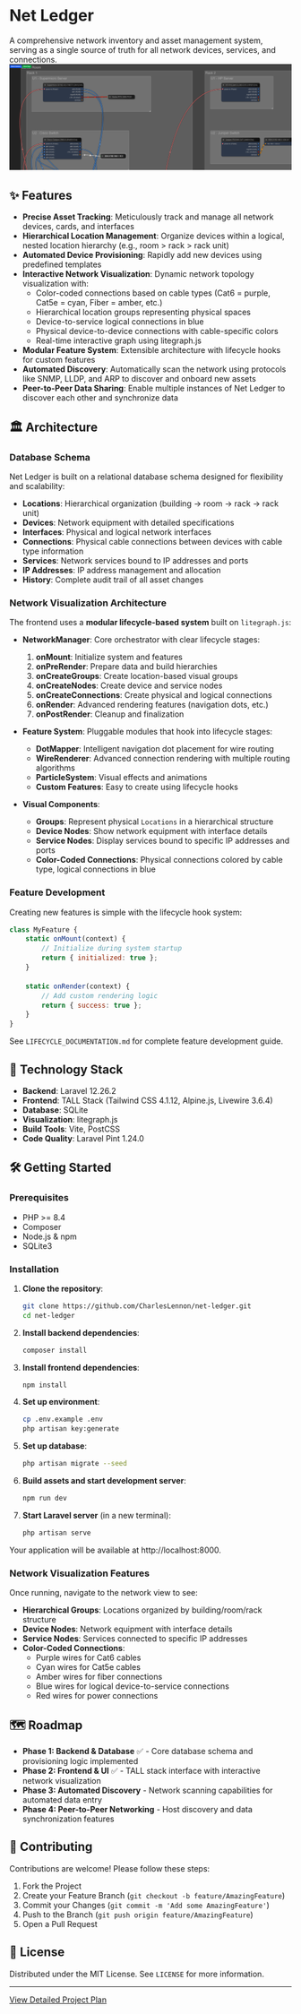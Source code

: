 # Net Ledger

A comprehensive network inventory and asset management system, serving as a single source of truth for all network devices, services, and connections.
![alt text](image-1.png)

## ✨ Features

*   **Precise Asset Tracking**: Meticulously track and manage all network devices, cards, and interfaces
*   **Hierarchical Location Management**: Organize devices within a logical, nested location hierarchy (e.g., room > rack > rack unit)
*   **Automated Device Provisioning**: Rapidly add new devices using predefined templates
*   **Interactive Network Visualization**: Dynamic network topology visualization with:
    - Color-coded connections based on cable types (Cat6 = purple, Cat5e = cyan, Fiber = amber, etc.)
    - Hierarchical location groups representing physical spaces
    - Device-to-service logical connections in blue
    - Physical device-to-device connections with cable-specific colors
    - Real-time interactive graph using litegraph.js
*   **Modular Feature System**: Extensible architecture with lifecycle hooks for custom features
*   **Automated Discovery**: Automatically scan the network using protocols like SNMP, LLDP, and ARP to discover and onboard new assets
*   **Peer-to-Peer Data Sharing**: Enable multiple instances of Net Ledger to discover each other and synchronize data

## 🏛️ Architecture

### Database Schema

Net Ledger is built on a relational database schema designed for flexibility and scalability:

- **Locations**: Hierarchical organization (building → room → rack → rack unit)
- **Devices**: Network equipment with detailed specifications
- **Interfaces**: Physical and logical network interfaces
- **Connections**: Physical cable connections between devices with cable type information
- **Services**: Network services bound to IP addresses and ports
- **IP Addresses**: IP address management and allocation
- **History**: Complete audit trail of all asset changes

### Network Visualization Architecture

The frontend uses a **modular lifecycle-based system** built on `litegraph.js`:

*   **NetworkManager**: Core orchestrator with clear lifecycle stages:
    1. **onMount**: Initialize system and features
    2. **onPreRender**: Prepare data and build hierarchies
    3. **onCreateGroups**: Create location-based visual groups
    4. **onCreateNodes**: Create device and service nodes
    5. **onCreateConnections**: Create physical and logical connections
    6. **onRender**: Advanced rendering features (navigation dots, etc.)
    7. **onPostRender**: Cleanup and finalization

*   **Feature System**: Pluggable modules that hook into lifecycle stages:
    - **DotMapper**: Intelligent navigation dot placement for wire routing
    - **WireRenderer**: Advanced connection rendering with multiple routing algorithms
    - **ParticleSystem**: Visual effects and animations
    - **Custom Features**: Easy to create using lifecycle hooks

*   **Visual Components**:
    - **Groups**: Represent physical `Locations` in a hierarchical structure
    - **Device Nodes**: Show network equipment with interface details
    - **Service Nodes**: Display services bound to specific IP addresses and ports
    - **Color-Coded Connections**: Physical connections colored by cable type, logical connections in blue

### Feature Development

Creating new features is simple with the lifecycle hook system:

```javascript
class MyFeature {
    static onMount(context) {
        // Initialize during system startup
        return { initialized: true };
    }

    static onRender(context) {
        // Add custom rendering logic
        return { success: true };
    }
}
```

See `LIFECYCLE_DOCUMENTATION.md` for complete feature development guide.

## 🚀 Technology Stack

*   **Backend**: Laravel 12.26.2
*   **Frontend**: TALL Stack (Tailwind CSS 4.1.12, Alpine.js, Livewire 3.6.4)
*   **Database**: SQLite
*   **Visualization**: litegraph.js
*   **Build Tools**: Vite, PostCSS
*   **Code Quality**: Laravel Pint 1.24.0

## 🛠️ Getting Started

### Prerequisites

*   PHP >= 8.4
*   Composer
*   Node.js & npm
*   SQLite3

### Installation

1.  **Clone the repository**:
    ```sh
    git clone https://github.com/CharlesLennon/net-ledger.git
    cd net-ledger
    ```

2.  **Install backend dependencies**:
    ```sh
    composer install
    ```

3.  **Install frontend dependencies**:
    ```sh
    npm install
    ```

4.  **Set up environment**:
    ```sh
    cp .env.example .env
    php artisan key:generate
    ```

5.  **Set up database**:
    ```sh
    php artisan migrate --seed
    ```

6.  **Build assets and start development server**:
    ```sh
    npm run dev
    ```

7.  **Start Laravel server** (in a new terminal):
    ```sh
    php artisan serve
    ```

Your application will be available at http://localhost:8000.

### Network Visualization Features

Once running, navigate to the network view to see:

- **Hierarchical Groups**: Locations organized by building/room/rack structure
- **Device Nodes**: Network equipment with interface details
- **Service Nodes**: Services connected to specific IP addresses
- **Color-Coded Connections**:
  - Purple wires for Cat6 cables
  - Cyan wires for Cat5e cables
  - Amber wires for fiber connections
  - Blue wires for logical device-to-service connections
  - Red wires for power connections

## 🗺️ Roadmap

*   **Phase 1: Backend & Database** ✅ - Core database schema and provisioning logic implemented
*   **Phase 2: Frontend & UI** ✅ - TALL stack interface with interactive network visualization
*   **Phase 3: Automated Discovery** - Network scanning capabilities for automated data entry
*   **Phase 4: Peer-to-Peer Networking** - Host discovery and data synchronization features

## 🤝 Contributing

Contributions are welcome! Please follow these steps:

1.  Fork the Project
2.  Create your Feature Branch (`git checkout -b feature/AmazingFeature`)
3.  Commit your Changes (`git commit -m 'Add some AmazingFeature'`)
4.  Push to the Branch (`git push origin feature/AmazingFeature`)
5.  Open a Pull Request

## 📄 License

Distributed under the MIT License. See `LICENSE` for more information.

---

[View Detailed Project Plan](projectPlan.md)
